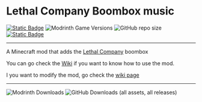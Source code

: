 # Lethal Company Boombox music

[![Static Badge](https://img.shields.io/badge/Download_on-Modrinth-green?logo=modrinth)](https://modrinth.com/mod/lethal-company-boombox-musics) ![Modrinth Game Versions](https://img.shields.io/modrinth/game-versions/ujpABkai?label=Minecraft%20version) ![GitHub repo size](https://img.shields.io/github/repo-size/Zac0511/Lethal-Company-Boombox-music?label=Repo%20size) [![Static Badge](https://img.shields.io/badge/Made_with-MCreator-green)](https://mcreator.net/)
***

A Minecraft mod that adds the [Lethal Company](https://store.steampowered.com/app/1966720/Lethal_Company/) boombox

You can go check the [Wiki](https://github.com/Zac0511/Lethal-Company-Boombox-music/wiki) if you want to know how to use the mod.

I you want to modify the mod, go check the  [wiki page](https://github.com/Zac0511/Lethal-Company-Boombox-music/wiki/How-to-download-and-edit-the-uncompiled-mod)
***

![Modrinth Downloads](https://img.shields.io/modrinth/dt/ujpABkai?logo=modrinth&label=Modrinth%20downloads&color=green) ![GitHub Downloads (all assets, all releases)](https://img.shields.io/github/downloads/Zac0511/Lethal-Company-Boombox-music/total?logo=github&label=GitHub%20downloads%20(source%20and%20releases)&color=blue)
